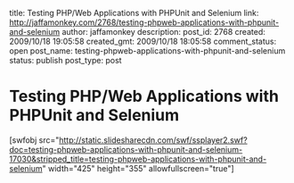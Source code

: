 title: Testing PHP/Web Applications with PHPUnit and Selenium
link: http://jaffamonkey.com/2768/testing-phpweb-applications-with-phpunit-and-selenium
author: jaffamonkey
description: 
post_id: 2768
created: 2009/10/18 19:05:58
created_gmt: 2009/10/18 18:05:58
comment_status: open
post_name: testing-phpweb-applications-with-phpunit-and-selenium
status: publish
post_type: post

# Testing PHP/Web Applications with PHPUnit and Selenium

[swfobj src="http://static.slidesharecdn.com/swf/ssplayer2.swf?doc=testing-phpweb-applications-with-phpunit-and-selenium-17030&stripped_title=testing-phpweb-applications-with-phpunit-and-selenium" width="425" height="355" allowfullscreen="true"]